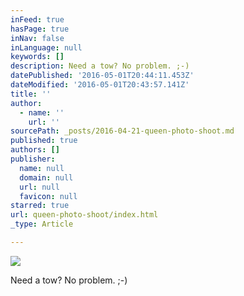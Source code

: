 ```yaml
---
inFeed: true
hasPage: true
inNav: false
inLanguage: null
keywords: []
description: Need a tow? No problem. ;-)
datePublished: '2016-05-01T20:44:11.453Z'
dateModified: '2016-05-01T20:43:57.141Z'
title: ''
author:
  - name: ''
    url: ''
sourcePath: _posts/2016-04-21-queen-photo-shoot.md
published: true
authors: []
publisher:
  name: null
  domain: null
  url: null
  favicon: null
starred: true
url: queen-photo-shoot/index.html
_type: Article

---
```

![](https://the-grid-user-content.s3-us-west-2.amazonaws.com/c8f6f2b0-dd16-4f73-849f-66572d0ec347.jpg)

Need a tow? No problem. ;-)